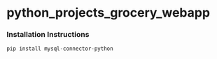 # python_projects_grocery_webapp

### Installation Instructions

`pip install mysql-connector-python`

